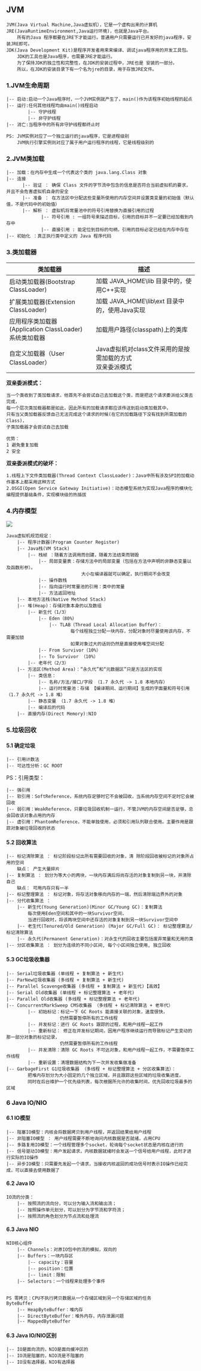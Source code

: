 ## **JVM**

	JVM(Java Virtual Machine,Java虚拟机），它是一个虚构出来的计算机
	JRE(JavaRuntimeEnvironment,Java运行环境)，也就是Java平台。
		所有的Java 程序都要在JRE下才能运行。普通用户只需要运行已开发好的java程序，安装JRE即可。
	JDK(Java Development Kit)是程序开发者用来来编译、调试java程序用的开发工具包。
		JDK的工具也是Java程序，也需要JRE才能运行。
		为了保持JDK的独立性和完整性，在JDK的安装过程中，JRE也是 安装的一部分。
		所以，在JDK的安装目录下有一个名为jre的目录，用于存放JRE文件。

### **1.JVM生命周期**

	|-- 启动:启动一个Java程序时，一个JVM实例就产生了，main()作为该程序初始线程的起点
	|-- 运行:任何其他线程均由main()线程启动
			|-- 守护线程
			|-- 非守护线程
	|-- 消亡:当程序中的所有非守护线程都终止时
	
	PS: JVM实例对应了一个独立运行的java程序，它是进程级别
		JVM执行引擎实例则对应了属于用户运行程序的线程，它是线程级别的

### **2.JVM类加载**

	|-- 加载：在内存中生成一个代表这个类的 java.lang.Class 对象
	|-- 连接
		  |-- 验证 ： 确保 Class 文件的字节流中包含的信息是否符合当前虚拟机的要求，并且不会危害虚拟机自身的安全
		  |-- 准备 ： 在方法区中分配这些变量所使用的内存空间并设置类变量的初始值（默认值，不是代码中的初始值）
		  |-- 解析 ： 虚拟机将常量池中的符号引用替换为直接引用的过程
		  		 |-- 符号引用 : 一组符号来描述目标，引用的目标并不一定要已经加载到内存中
		  		 |-- 直接引用 : 能定位到目标的句柄，引用的目标必定已经在内存中存在
	|-- 初始化 ：真正执行类中定义的 Java 程序代码

### **3.类加载器**
	
|类加载器|描述|
|---|---|
|启动类加载器(Bootstrap ClassLoader)|加载 JAVA_HOME\lib 目录中的，使用C++实现|
|扩展类加载器(Extension ClassLoader)|加载 JAVA_HOME\lib\ext 目录中的，使用Java实现|
|应用程序类加载器(Application ClassLoader)<br>系统类加载器|加载用户路径(classpath)上的类库|
|自定义加载器（User ClassLoader）|Java虚拟机对class文件采用的是按需加载的方式<br>双亲委派模式|
**双亲委派模式：**
	
	当一个类收到了类加载请求，他首先不会尝试自己去加载这个类，而是把这个请求委派给父类去完成，
	每一个层次类加载器都是如此，因此所有的加载请求都应该传送到启动类加载其中，
	只有当父类加载器反馈自己无法完成这个请求的时候(在它的加载路径下没有找到所需加载的Class)，
	子类加载器才会尝试自己去加载
	
	优势：
	1 避免重复加载
	2 安全
	
**双亲委派模式的破坏：**
	
	1.线程上下文件类加载器(Thread Context ClassLoader)：Java中所有涉及SPI的加载动作基本上都采用这种方式
	2.OSGI(Open Service Gateway Initiative)：动态模型系统为实现Java程序的模块化编程提供基础条件，实现模块级的热插拔

### **4.内存模型**

![](image/JVM内存模型.jpg)

	Java虚拟机规范规定：
		|-- 程序计数器(Program Counter Register)
		|-- Java栈(VM Stack)
			|-- 栈帧 ：随着方法调用而创建，随着方法结束而销毁
				|-- 局部变量表：存储方法中的局部变量（包括在方法中声明的非静态变量以及函数形参）。
								大小在编译器就可以确定，执行期间不会改变
				|-- 操作数栈
				|-- 指向运行时常量池的引用：类中的常量
				|-- 方法返回地址
		|-- 本地方法栈(Native Method Stack)
		|-- 堆(Heap)：存储对象本身的以及数组
			|-- 新生代（1/3）
				|-- Eden（80%）
					|-- TLAB（Thread Local Allocation Buffer）：
							每个线程独立分配一块内存，分配对象时尽量使用该内存，不需要加锁
							如果对象过大的话则仍然是直接使用堆空间分配
				|-- From Survivor（10%）
				|-- To Survivor （10%）
			|-- 老年代（2/3）
		|-- 方法区(Method Area)：“永久代”和“元数据区”只是方法区的实现
			|-- 类信息：
				|-- 名称/方法/接口/字段 （1.7 永久代 -> 1.8 本地内存）
				|-- 运行时常量池：存储 【编译期间、运行期间】生成的字面量和符号引用 （1.7 永久代 -> 1.8 堆）
			|-- 静态变量 （1.7 永久代 -> 1.8 堆）
			|-- 编译后的代码
		|-- 直接内存(Direct Memory):NIO
		
### **5.垃圾回收**

#### **5.1 确定垃圾**
	
	|-- 引用计数法
	|-- 可达性分析：GC ROOT
	
PS：引用类型：

	|-- 强引用
	|-- 软引用：SoftReference，系统内存足够时它不会被回收，当系统内存空间不足时它会被回收
	|-- 弱引用：WeakReference，只要垃圾回收机制一运行，不管JVM的内存空间是否足够，总会回收该对象占用的内存
	|-- 虚引用：PhantomReference，不能单独使用，必须和引用队列联合使用。主要作用是跟踪对象被垃圾回收的状态	
#### **5.2 回收算法**
	
	|-- 标记清除算法 ： 标记阶段标记出所有需要回收的对象，清 除阶段回收被标记的对象所占用的空间
		缺点： 产生大量碎片
	|-- 复制算法 ： 划分为等大小的两块，一块内存满后将尚存活的对象复制到另一块，并清除自己
		缺点： 可用内存只有一半
	|-- 标记整理算法 ： 标记对象，将存活对象移向内存的一端，然后清除端边界外的对象
	|-- 分代收集算法 ： 
		|-- 新生代(Young Generation)(Minor GC/Young GC)：复制算法
			每次使用Eden空间和其中的一块Survivor空间，
			当进行回收时，将该两块空间中还存活的对象复制到另一块Survivor空间中
		|-- 老生代(Tenured/Old Generation) (Major GC/Full GC)： 标记整理算法/标记清除算法
		|-- 永久代(Permanent Generation)：对永生代的回收主要包括废弃常量和无用的类
	|-- 分区收集算法 ： 划分为连续的不同小区间, 每个小区间独立使用, 独立回收
	
#### **5.3 GC垃圾收集器**

	|-- Serial垃圾收集器 (单线程 + 复制算法 + 新生代)
	|-- ParNew垃圾收集器 (多线程 + 复制算法 + 新生代)
	|-- Parallel Scavenge收集器 (多线程 + 复制算法 + 新生代)【高效】
	|-- Serial Old收集器 (单线程 + 标记整理算法 + 老年代)
	|-- Parallel Old收集器 (多线程 + 标记整理算法 + 老年代)
	|-- ConcurrentMarkSweep CMS收集器 （多线程 + 标记清除算法 + 老年代）
			|-- 初始标记：标记一下 GC Roots 能直接关联的对象，速度很快，
						仍然需要暂停所有的工作线程
			|-- 并发标记：进行 GC Roots 跟踪的过程，和用户线程一起工作
			|-- 重新标记： 修正在并发标记期间，因用户程序继续运行而导致标记产生变动的那一部分对象的标记记录，
						仍然需要暂停所有的工作线程
			|-- 并发清除：清除 GC Roots 不可达对象，和用户线程一起工作，不需要暂停工作线程
			|-- 重新设置：清理数据结构为下一次并发收集做准备
	|-- GarbageFirst G1垃圾收集器 （多线程 + 标记整理算法 + 分区收集算法）：
			把堆内存划分为大小固定的几个独立区域，并且跟踪这些区域的垃圾收集进度，
			同时在后台维护一个优先级列表，每次根据所允许的收集时间，优先回收垃圾最多的区域

### **6 Java IO/NIO**

#### **6.1 IO模型**

	|-- 阻塞IO模型：内核会将数据拷贝到用户线程，并返回结果给用户线程
	|-- 非阻塞IO模型 ： 用户线程需要不断地询问内核数据是否就绪，占用CPU
	|-- 多路复用IO模型：一个线程管理多个socket，轮询每个socket状态是内核在进行的
	|-- 信号驱动IO模型：用户发起请求，内核数据就绪时会发送一个信号给用户线程，此时才进行实际的IO操作
	|-- 异步IO模型：只需要先发起一个请求，当接收内核返回的成功信号时表示IO操作已经完成，可以直接去使用数据了
	
#### **6.2 Java IO**
	
	IO流的分类：
		|-- 按照流的流向分，可以分为输入流和输出流；
		|-- 按照操作单元划分，可以划分为字节流和字符流；
		|-- 按照流的角色划分为节点流和处理流

#### **6.3 Java NIO**

	NIO核心组件
		|-- Channels：对原IO包中的流的模拟，双向的
		|-- Buffers：一块内存区
			|-- capacity：容量
			|-- position：位置
			|-- limit：限制
		|-- Selectors：一个线程来处理多个事件
		

	PS 零拷贝：CPU不执行拷贝数据从一个存储区域到另一个存储区域的任务
	ByteBuffer
		|-- HeapByteBuffer：堆内存
		|-- DirectByteBuffer：堆外内存，内存泄漏问题
		|-- MappedByteBuffer

#### **6.3 Java IO/NIO区别**
	
	|-- IO是面向流的，NIO是面向缓冲区的
	|-- IO流是阻塞的，NIO流是不阻塞的
	|-- IO没有选择器，NIO有选择器

